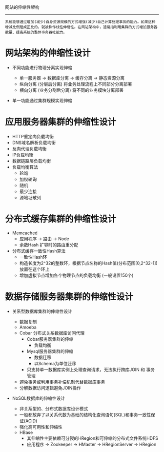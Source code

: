 网站的伸缩性架构

---

	系统能够通过增加(减少)自身资源规模的方式增强(减少)自己计算处理事务的能力。如果这种增减比例是成正比的，就被称作线性伸缩性。在网站架构中，通常指利用集群的方式增加服务器数量、提高系统的整体事务吞吐能力。


# 网站架构的伸缩性设计

- 不同功能进行物理分离实现伸缩
	- 单一服务器 -> 数据库分离 -> 缓存分离 -> 静态资源分离
	- 纵向分离 (分层后分离) 将业务处理流程上不同部分分离部署
	- 横向分离 (业务分割后分离) 将不同的业务模块分离部署

- 单一功能通过集群规模实现伸缩

# 应用服务器集群的伸缩性设计

- HTTP重定向负载均衡
- DNS域名解析负载均衡
- 反向代理负载均衡
- IP负载均衡
- 数据链路层负载均衡
- 负载均衡算法
	- 轮询
	- 加权轮询
	- 随机
	- 最少连接
	- 源地址散列

# 分布式缓存集群的伸缩性设计

- Memcached
	- 应用程序 -> 路由 -> Node
	- 余数Hash 扩容时的路由重分配
- 分布式缓存一致性Hash算法
	- 一致性Hash环
	- 构造长度为2^32的整数环，根据节点名称的Hash值(分布范围[0,2^32-1])放置在这个环上
	- 增加虚拟节点增加各个物理节点的负载均衡 (一般设置150个)

# 数据存储服务器集群的伸缩性设计

- 关系型数据库集群的伸缩性设计
	- 数据复制
	- Amoeba
	- Cobar 分布式关系数据库访问代理
		- Cobar服务器集群的伸缩
			- 负载均衡
		- Mysql服务器集群的伸缩
			- 数据迁移
			- 以Schema为单位迁移
		- 只支持单一数据库实例上处理查询请求，无法执行跨库JOIN 和 事务管理
	- 避免事务或利用事务补偿机制代替数据库事务
	- 分解数据访问逻辑避免JOIN操作

- NoSQL数据库的伸缩性设计
	- 非关系型的、分布式数据库设计模式
	- 一般都放弃了以关系代数为基础的结构化查询语句(SQL)和事务一致性保证(ACID)
	- 强化高可用性和伸缩性
	- HBase
		- 其伸缩性主要依赖可分裂的HRegion和可伸缩的分布式文件系统HDFS
		- 应用程序 -> Zookeeper -> HMaster -> HRegionServer -> HRegion 